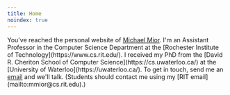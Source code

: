 ```yaml
---
title: Home
noindex: true
---
```


<div class="h-card">
You've reached the personal website of <a class="p-name u-url" rel="me" href="https://michael.mior.ca/">Michael Mior</a>.
I'm an Assistant Professor in the Computer Science Department at the [Rochester Institute of Technology](https://www.cs.rit.edu/).
I received my PhD from the [David R. Cheriton School of Computer Science](https://cs.uwaterloo.ca/) at the [University of Waterloo](https://uwaterloo.ca/).
To get in touch, send me an <a rel="me" class="u-email" href="mailto:michael@mior.ca">email</a> and we'll talk.
(Students should contact me using my [RIT email](mailto:mmior@cs.rit.edu).)
</div>
